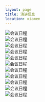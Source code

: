```yaml
---
layout: page
title: 演讲信息
location: xiamen
---
```



<!-- picture -->
<div class="row">
  <div class="col-md-10 col-md-offset-1 text-center">
    <img src="{{ '/xiamen2016/huiyiricheng1.jpg' | prepend: site.qiniubaseurl }}" alt="会议日程" class="img-responsive" />
  </div>
</div>
<!-- picture -->
<div class="row">
  <div class="col-md-10 col-md-offset-1 text-center">
    <img src="{{ '/xiamen2016/huiyiricheng2.jpg' | prepend: site.qiniubaseurl }}" alt="会议日程" class="img-responsive" />
  </div>
</div>
<!-- picture -->
<div class="row">
  <div class="col-md-10 col-md-offset-1 text-center">
    <img src="{{ '/xiamen2016/huiyiricheng3.jpg' | prepend: site.qiniubaseurl }}" alt="会议日程" class="img-responsive" />
  </div>
</div>
<!-- picture -->
<div class="row">
  <div class="col-md-10 col-md-offset-1 text-center">
    <img src="{{ '/xiamen2016/huiyiricheng4.jpg' | prepend: site.qiniubaseurl }}" alt="会议日程" class="img-responsive" />
  </div>
</div>
<!-- picture -->
<div class="row">
  <div class="col-md-10 col-md-offset-1 text-center">
    <img src="{{ '/xiamen2016/huiyiricheng5.jpg' | prepend: site.qiniubaseurl }}" alt="会议日程" class="img-responsive" />
  </div>
</div>

<!-- picture -->
<div class="row">
  <div class="col-md-10 col-md-offset-1 text-center">
    <img src="{{ '/xiamen2016/huiyiricheng6.jpg' | prepend: site.qiniubaseurl }}" alt="会议日程" class="img-responsive" />
  </div>
</div>
<!-- picture -->
<div class="row">
  <div class="col-md-10 col-md-offset-1 text-center">
    <img src="{{ '/xiamen2016/huiyiricheng7.jpg' | prepend: site.qiniubaseurl }}" alt="会议日程" class="img-responsive" />
  </div>
</div>
<!-- picture -->
<div class="row">
  <div class="col-md-10 col-md-offset-1 text-center">
    <img src="{{ '/xiamen2016/huiyiricheng8.jpg' | prepend: site.qiniubaseurl }}" alt="会议日程" class="img-responsive" />
  </div>
</div>
<!-- picture -->
<div class="row">
  <div class="col-md-10 col-md-offset-1 text-center">
    <img src="{{ '/xiamen2016/huiyiricheng9.jpg' | prepend: site.qiniubaseurl }}" alt="会议日程" class="img-responsive" />
  </div>
</div>
<!-- picture -->
<div class="row">
  <div class="col-md-10 col-md-offset-1 text-center">
    <img src="{{ '/xiamen2016/huiyiricheng10.jpg' | prepend: site.qiniubaseurl }}" alt="会议日程" class="img-responsive" />
  </div>
</div>
<!-- picture -->
<div class="row">
  <div class="col-md-10 col-md-offset-1 text-center">
    <img src="{{ '/xiamen2016/huiyiricheng11.jpg' | prepend: site.qiniubaseurl }}" alt="会议日程" class="img-responsive" />
  </div>
</div>


